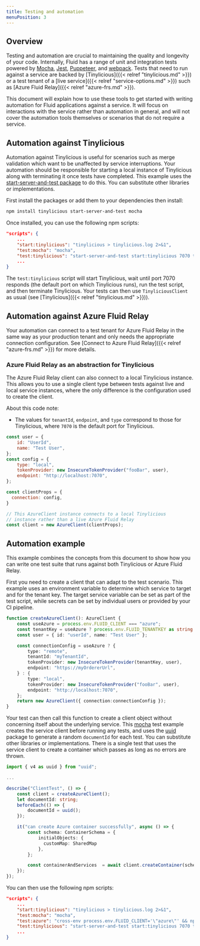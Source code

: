 ```yaml
---
title: Testing and automation
menuPosition: 3
---
```


## Overview

Testing and automation are crucial to maintaining the quality and longevity of your code.  Internally, Fluid has a range of unit and integration tests powered by [Mocha](https://mochajs.org/), [Jest](https://jestjs.io/), [Puppeteer](https://github.com/puppeteer/puppeteer), and [webpack](https://webpack.js.org/).  Tests that need to run against a service are backed by [Tinylicious]({{< relref "tinylicious.md" >}}) or a test tenant of a [live service]({{< relref "service-options.md" >}}) such as [Azure Fluid Relay]({{< relref "azure-frs.md" >}}).

This document will explain how to use these tools to get started with writing automation for Fluid applications against a service.  It will focus on interactions with the service rather than automation in general, and will not cover the automation tools themselves or scenarios that do not require a service.

## Automation against Tinylicious

Automation against Tinylicious is useful for scenarios such as merge validation which want to be unaffected by service interruptions.  Your automation should be responsible for starting a local instance of Tinylicious along with terminating it once tests have completed.  This example uses the [start-server-and-test package](https://github.com/bahmutov/start-server-and-test) to do this.  You can substitute other libraries or implementations.

First install the packages or add them to your dependencies then install:

```bash
npm install tinylicious start-server-and-test mocha
```

Once installed, you can use the following npm scripts:

```json
"scripts": {
    ...
    "start:tinylicious": "tinylicious > tinylicious.log 2>&1",
    "test:mocha": "mocha",
    "test:tinylicious": "start-server-and-test start:tinylicious 7070 test:mocha",
    ...
}
```

The `test:tinylicious` script will start Tinylicious, wait until port 7070 responds (the default port on which Tinylicious runs), run the test script, and then terminate Tinylicious.  Your tests can then use `TinyliciousClient` as usual (see [Tinylicious]({{< relref "tinylicious.md" >}})).

## Automation against Azure Fluid Relay

Your automation can connect to a test tenant for Azure Fluid Relay in the same way as your production tenant and only needs the appropriate connection configuration. See [Connect to Azure Fluid Relay]({{< relref "azure-frs.md" >}}) for more details.

### Azure Fluid Relay as an abstraction for Tinylicious

The Azure Fluid Relay client can also connect to a local Tinylicious instance.  This allows you to use a single client type between tests against live and local service instances, where the only difference is the configuration used to create the client.

About this code note:

* The values for `tenantId`, `endpoint`, and `type` correspond to those for Tinylicious, where `7070` is the default port for Tinylicious.

```javascript
const user = {
    id: "UserId",
    name: "Test User",
};
const config = {
    type: "local",
    tokenProvider: new InsecureTokenProvider("fooBar", user),
    endpoint: "http://localhost:7070",
};

const clientProps = {
  connection: config,
}

// This AzureClient instance connects to a local Tinylicious
// instance rather than a live Azure Fluid Relay
const client = new AzureClient(clientProps);
```

## Automation example

This example combines the concepts from this document to show how you can write one test suite that runs against both Tinylicious or Azure Fluid Relay.

First you need to create a client that can adapt to the test scenario.  This example uses an environment variable to determine which service to target and for the tenant key.  The target service variable can be set as part of the test script, while secrets can be set by individual users or provided by your CI pipeline.

```typescript
function createAzureClient(): AzureClient {
    const useAzure = process.env.FLUID_CLIENT === "azure";
    const tenantKey = useAzure ? process.env.FLUID_TENANTKEY as string : "";
    const user = { id: "userId", name: "Test User" };

    const connectionConfig = useAzure ? {
        type: "remote",
        tenantId: "myTenantId",
        tokenProvider: new InsecureTokenProvider(tenantKey, user),
        endpoint: "https://myOrdererUrl",
    } : {
        type: "local",
        tokenProvider: new InsecureTokenProvider("fooBar", user),
        endpoint: "http://localhost:7070",
    };
    return new AzureClient({ connection:connectionConfig });
}
```

Your test can then call this function to create a client object without concerning itself about the underlying service.  This [mocha](https://mochajs.org/) test example creates the service client before running any tests, and uses the [uuid](https://github.com/uuidjs/uuid) package to generate a random `documentId` for each test.  You can substitute other libraries or implementations.  There is a single test that uses the service client to create a container which passes as long as no errors are thrown.

```typescript
import { v4 as uuid } from "uuid";

...

describe("ClientTest", () => {
    const client = createAzureClient();
    let documentId: string;
    beforeEach(() => {
        documentId = uuid();
    });

    it("can create Azure container successfully", async () => {
        const schema: ContainerSchema = {
            initialObjects: {
              customMap: SharedMap
            },
        };

        const containerAndServices  = await client.createContainer(schema);
    });
});

```

You can then use the following npm scripts:

```json
"scripts": {
    ...
    "start:tinylicious": "tinylicious > tinylicious.log 2>&1",
    "test:mocha": "mocha",
    "test:azure": "cross-env process.env.FLUID_CLIENT='\"azure\"' && npm run test:mocha",
    "test:tinylicious": "start-server-and-test start:tinylicious 7070 test:mocha",
    ...
}
```
